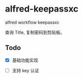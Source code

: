 # alfred-keepassxc

alfred workflow keepassxc

查询 Title, 复制密码到剪贴板。

## Todo

+ [x] 基础功能实现
+ [ ] 支持 key 认证

